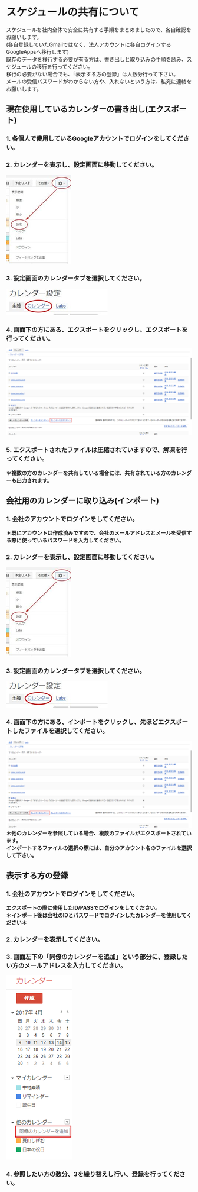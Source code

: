 # スケジュールの共有について

スケジュールを社内全体で安全に共有する手順をまとめましたので、各自確認をお願いします。  
(各自登録していたGmailではなく、法人アカウントに各自ログインするGoogleAppsへ移行します)  
既存のデータを移行する必要が有る方は、書き出しと取り込みの手順を読み、スケジュールの移行を行ってください。  
移行の必要がない場合でも、「表示する方の登録」は人数分行って下さい。  
メールの受信パスワードがわからない方や、入れないという方は、私宛に連絡をお願いします。

## 現在使用しているカレンダーの書き出し(エクスポート)
### 1. 各個人で使用しているGoogleアカウントでログインをしてください。
### 2. カレンダーを表示し、設定画面に移動してください。
![1.jpg](./1.jpg)
### 3. 設定画面のカレンダータブを選択してください。
![2.jpg](./2.jpg)
### 4. 画面下の方にある、エクスポートをクリックし、エクスポートを行ってください。
![export.png](./export.png)
### 5. エクスポートされたファイルは圧縮されていますので、解凍を行ってください。
**＊複数の方のカレンダーを共有している場合には、共有されている方のカレンダーも出力されます。**


## 会社用のカレンダーに取り込み(インポート)
### 1. 会社のアカウントでログインをしてください。
**＊既にアカウントは作成済みですので、会社のメールアドレスとメールを受信する際に使っているパスワードを入力してください。**
### 2. カレンダーを表示し、設定画面に移動してください。
![1.jpg](./1.jpg)
### 3. 設定画面のカレンダータブを選択してください。
![2.jpg](./2.jpg)
### 4. 画面下の方にある、インポートをクリックし、先ほどエクスポートしたファイルを選択してください。
![export.png](./import.png)  
**＊他のカレンダーを参照している場合、複数のファイルがエクスポートされています。**  
**インポートするファイルの選択の際には、自分のアカウント名のファイルを選択して下さい。**

## 表示する方の登録
### 1. 会社のアカウントでログインをしてください。
**エクスポートの際に使用したID/PASSでログインをしてください。**  
**＊インポート後は会社のIDとパスワードでログインしたカレンダーを使用してください＊**

### 2. カレンダーを表示してください。
### 3. 画面左下の「同僚のカレンダーを追加」という部分に、登録したい方の**メールアドレス**を入力してください。
![cal.png](./cal.png)
### 4. 参照したい方の数分、3を繰り替えし行い、登録を行ってください。
